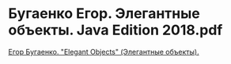 # Бугаенко Егор. Элегантные объекты. Java Edition 2018.pdf

[Егор Бугаенко. "Elegant Objects" (Элегантные объекты).](https://habr.com/ru/companies/piter/articles/418157/)


